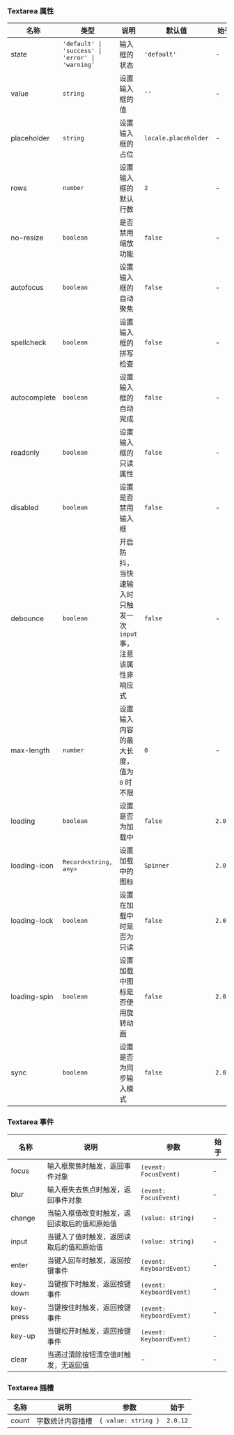 ### Textarea 属性

| 名称         | 类型                                             | 说明                                                            | 默认值               | 始于    |
| ------------ | ------------------------------------------------ | --------------------------------------------------------------- | -------------------- | ------- |
| state        | `'default' \| 'success' \| 'error' \| 'warning'` | 输入框的状态                                                    | `'default'`          | -       |
| value        | `string`                                         | 设置输入框的值                                                  | `''`                 | -       |
| placeholder  | `string`                                         | 设置输入框的占位                                                | `locale.placeholder` | -       |
| rows         | `number`                                         | 设置输入框的默认行数                                            | `2`                  | -       |
| no-resize    | `boolean`                                        | 是否禁用缩放功能                                                | `false`              | -       |
| autofocus    | `boolean`                                        | 设置输入框的自动聚焦                                            | `false`              | -       |
| spellcheck   | `boolean`                                        | 设置输入框的拼写检查                                            | `false`              | -       |
| autocomplete | `boolean`                                        | 设置输入框的自动完成                                            | `false`              | -       |
| readonly     | `boolean`                                        | 设置输入框的只读属性                                            | `false`              | -       |
| disabled     | `boolean`                                        | 设置是否禁用输入框                                              | `false`              | -       |
| debounce     | `boolean`                                        | 开启防抖，当快速输入时只触发一次 `input` 事，注意该属性非响应式 | `false`              | -       |
| max-length   | `number`                                         | 设置输入内容的最大长度，值为 `0` 时不限                         | `0`                  | -       |
| loading      | `boolean`                                        | 设置是否为加载中                                                | `false`              | `2.0.0` |
| loading-icon | `Record<string, any>`                            | 设置加载中的图标                                                | `Spinner`            | `2.0.0` |
| loading-lock | `boolean`                                        | 设置在加载中时是否为只读                                        | `false`              | `2.0.0` |
| loading-spin | `boolean`                                        | 设置加载中图标是否使用旋转动画                                  | `false`              | `2.0.0` |
| sync         | `boolean`                                        | 设置是否为同步输入模式                                          | `false`              | `2.0.6` |

### Textarea 事件

| 名称      | 说明                                         | 参数                     | 始于 |
| --------- | -------------------------------------------- | ------------------------ | ---- |
| focus     | 输入框聚焦时触发，返回事件对象               | `(event: FocusEvent)`    | -    |
| blur      | 输入框失去焦点时触发，返回事件对象           | `(event: FocusEvent)`    | -    |
| change    | 当输入框值改变时触发，返回读取后的值和原始值 | `(value: string)`        | -    |
| input     | 当键入了值时触发，返回读取后的值和原始值     | `(value: string)`        | -    |
| enter     | 当键入回车时触发，返回按键事件               | `(event: KeyboardEvent)` | -    |
| key-down  | 当键按下时触发，返回按键事件                 | `(event: KeyboardEvent)` | -    |
| key-press | 当键按住时触发，返回按键事件                 | `(event: KeyboardEvent)` | -    |
| key-up    | 当键松开时触发，返回按键事件                 | `(event: KeyboardEvent)` | -    |
| clear     | 当通过清除按钮清空值时触发，无返回值         | -                        | -    |

### Textarea 插槽

| 名称  | 说明             | 参数                | 始于     |
| ----- | ---------------- | ------------------- | -------- |
| count | 字数统计内容插槽 | `{ value: string }` | `2.0.12` |
